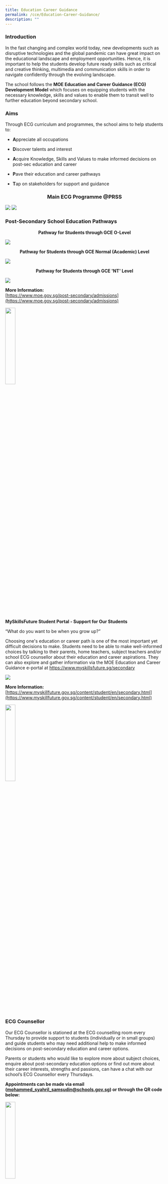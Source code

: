 ```yaml
---
title: Education Career Guidance
permalink: /cce/Education-Career-Guidance/
description: ""
---
```

### Introduction

In the fast changing and complex world today, new developments such as disruptive technologies and the global pandemic can have great impact on the educational landscape and employment opportunities. Hence, it is important to help the students develop future ready skills such as critical and creative thinking, multimedia and communication skills in order to navigate confidently through the evolving landscape.

The school follows the&nbsp;**MOE Education and Career Guidance (ECG) Development Model** which focuses on equipping students with the necessary knowledge, skills and values to enable them to transit well to further education beyond secondary school.

### Aims

Through ECG curriculum and programmes, the school aims to help students to: 

*   **A**ppreciate all occupations
*   **D**iscover talents and interest
*   **A**cquire Knowledge, Skills and Values to make informed decisions on post-sec education and career  
    
*   **P**ave their education and career pathways 
    
*   **T**ap on stakeholders for support and guidance
    
### <center>Main ECG Programme @PRSS</center>

![](/images/Table%201.jpeg)
![](/images/Table%202.jpeg)

### Post-Secondary School Education Pathways

**<center>Pathway for Students through GCE O-Level</center>**

![](/images/Pathway%20O%20Level.png)

**<center>Pathway for Students through GCE Normal (Academic) Level</center>**

![](/images/Pathway%20N(A)%20Level.png)

**<center>Pathway for Students through GCE 'NT' Level</center>**

![](/images/Pathway%20N(T)%20Level.png)

**More Information:**<br>
[https://www.moe.gov.sg/post-secondary/admissions](https://www.moe.gov.sg/post-secondary/admissions)

<img src="/images/QR%20COde%201.png" style="width:25%">

**MySkillsFuture Student Portal - Support for Our Students**

“What do you want to be when you grow up?”

  

Choosing one's education or career path is one of the most important yet difficult decisions to make. Students need to be able to make well-informed choices by talking to their parents, home teachers, subject teachers and/or school ECG counsellor about their education and career aspirations. They can also explore and gather information via the MOE Education and Career Guidance e-portal at https://www.myskillsfuture.sg/secondary

![](/images/My%20Skills%20Future.png)

**More Information:**  <br>
[https://www.myskillfuture.gov.sg/content/student/en/secondary.html](https://www.myskillfuture.gov.sg/content/student/en/secondary.html)

<img src="/images/QR%20COde%202.png" style="width:25%">
		 
### ECG Counsellor

Our ECG Counsellor is stationed at the ECG counselling room every Thursday to provide support to students (individually or in small groups) and guide students who may need additional help to make informed decisions on post-secondary education and career options.

Parents or students who would like to explore more about subject choices, enquire about post-secondary education options or find out more about their career interests, strengths and passions, can have a chat with our school’s ECG Counsellor every Thursdays.

**Appointments can be made via email ([mohammed\_syahril\_samsudin@schools.gov.sg](mailto:mohammed_syahril_samsudin@schools.gov.sg)) or through the QR code below:**

<img src="/images/QR%20COde%203.png" style="width:25%">
		 
### ECG Talks / Workshops

Regular talks and workshops are conducted by our ECG Counsellor to help students better chart their post-secondary educational pathways so as to work towards an industry of their choice.

![](/images/ECG%20Talk.png)

### Career Awareness Day

PRSS alumni were invited back to share their personal educational journeys and career experiences with their juniors.

![](/images/Career%20Awareness%20(1).png)